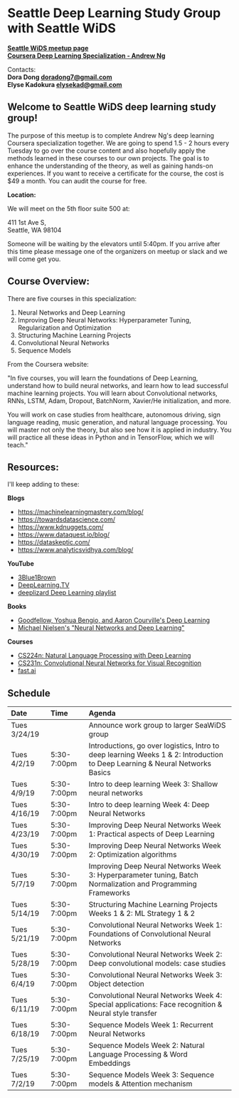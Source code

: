 # Seattle Deep Learning Study Group with Seattle WiDS 

**[Seattle WiDS meetup page](https://www.meetup.com/Seattle-WiDS-Meetup/)**  
**[Coursera Deep Learning Specialization - Andrew Ng](https://www.coursera.org/specializations/deep-learning)**

Contacts:  
**Dora Dong <doradong7@gmail.com>**  
**Elyse Kadokura <elysekad@gmail.com>**

## Welcome to Seattle WiDS deep learning study group!

The purpose of this meetup is to complete Andrew Ng's deep learning Coursera specialization together. We are going to spend 1.5 - 2 hours every Tuesday to go over the course content and also hopefully apply the methods learned in these courses to our own projects. The goal is to enhance the understanding of the theory, as well as gaining hands-on experiences. If you want to receive a certificate for the course, the cost is $49 a month. You can audit the course for free. 

**Location:**

We will meet on the 5th floor suite 500 at:

411 1st Ave S,  
Seattle, WA 98104

Someone will be waiting by the elevators until 5:40pm. If you arrive after this time please message one of the organizers on meetup or slack and we will come get you.

## Course Overview:

There are five courses in this specialization: 

1. Neural Networks and Deep Learning
2. Improving Deep Neural Networks: Hyperparameter Tuning, Regularization and Optimization 
3. Structuring Machine Learning Projects
4. Convolutional Neural Networks 
5. Sequence Models

From the Coursera website:

"In five courses, you will learn the foundations of Deep Learning, understand how to build neural networks, and learn how to lead successful machine learning projects. You will learn about Convolutional networks, RNNs, LSTM, Adam, Dropout, BatchNorm, Xavier/He initialization, and more. 

You will work on case studies from healthcare, autonomous driving, sign language reading, music generation, and natural language processing. You will master not only the theory, but also see how it is applied in industry. You will practice all these ideas in Python and in TensorFlow, which we will teach."

## Resources:

I'll keep adding to these:

**Blogs**
  - https://machinelearningmastery.com/blog/
  - https://towardsdatascience.com/
  - https://www.kdnuggets.com/
  - https://www.dataquest.io/blog/
  - https://dataskeptic.com/
  - https://www.analyticsvidhya.com/blog/

**YouTube**
  - [3Blue1Brown](https://www.youtube.com/channel/UCYO_jab_esuFRV4b17AJtAw)
  - [DeepLearning.TV](https://www.youtube.com/channel/UC9OeZkIwhzfv-_Cb7fCikLQ/videos)
  - [deeplizard Deep Learning playlist](https://www.youtube.com/watch?v=gZmobeGL0Yg&list=PLZbbT5o_s2xq7LwI2y8_QtvuXZedL6tQU)

**Books**
  - [Goodfellow, Yoshua Bengio, and Aaron Courville's Deep Learning](http://www.deeplearningbook.org/)
  - [Michael Nielsen's "Neural Networks and Deep Learning"](http://neuralnetworksanddeeplearning.com/)

**Courses**  
  - [CS224n: Natural Language Processing with Deep Learning](http://web.stanford.edu/class/cs224n/)
  - [CS231n: Convolutional Neural Networks for Visual Recognition](http://cs231n.stanford.edu/)
  - [fast.ai](https://course.fast.ai/)

## Schedule

| Date | Time | Agenda |
|:---|:---|:---|
| Tues 3/24/19 | | Announce work group to larger SeaWiDS group |
| Tues 4/2/19 | 5:30-7:00pm | Introductions, go over logistics, Intro to deep learning Weeks 1 & 2: Introduction to Deep Learning & Neural Networks Basics |  
| Tues 4/9/19  | 5:30-7:00pm | Intro to deep learning Week 3: Shallow neural networks |
| Tues 4/16/19 | 5:30-7:00pm | Intro to deep learning Week 4: Deep Neural Networks |
| Tues 4/23/19 | 5:30-7:00pm | Improving Deep Neural Networks Week 1: Practical aspects of Deep Learning |
| Tues 4/30/19 | 5:30-7:00pm | Improving Deep Neural Networks Week 2: Optimization algorithms |
| Tues 5/7/19 | 5:30-7:00pm | Improving Deep Neural Networks Week 3: Hyperparameter tuning, Batch Normalization and Programming Frameworks |
| Tues 5/14/19 | 5:30-7:00pm | Structuring Machine Learning Projects Weeks 1 & 2: ML Strategy 1 & 2 |
| Tues 5/21/19 | 5:30-7:00pm | Convolutional Neural Networks Week 1: Foundations of Convolutional Neural Networks |
| Tues 5/28/19 | 5:30-7:00pm | Convolutional Neural Networks Week 2: Deep convolutional models: case studies |
| Tues 6/4/19 | 5:30-7:00pm | Convolutional Neural Networks Week 3: Object detection |
| Tues 6/11/19 | 5:30-7:00pm | Convolutional Neural Networks Week 4: Special applications: Face recognition & Neural style transfer |
| Tues 6/18/19 | 5:30-7:00pm | Sequence Models Week 1: Recurrent Neural Networks |
| Tues 7/25/19 | 5:30-7:00pm | Sequence Models Week 2: Natural Language Processing & Word Embeddings |
| Tues 7/2/19 | 5:30-7:00pm | Sequence Models Week 3: Sequence models & Attention mechanism |

